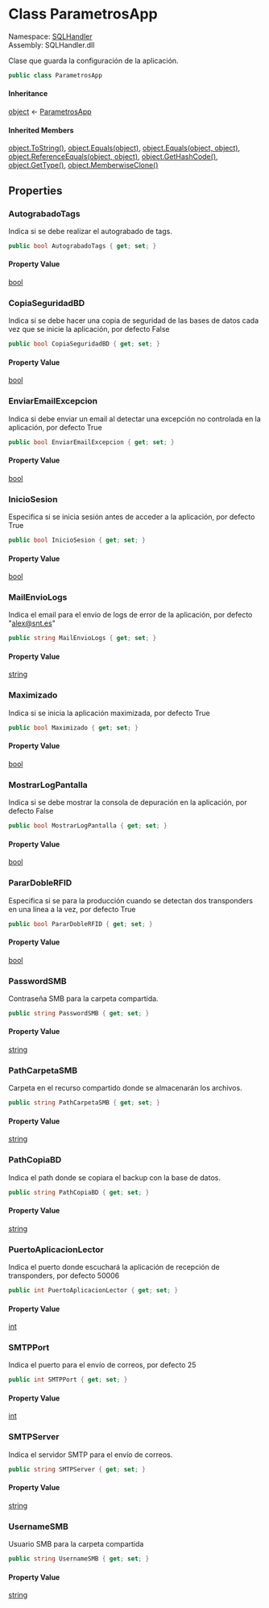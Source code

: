 # <a id="SQLHandler_ParametrosApp"></a> Class ParametrosApp

Namespace: [SQLHandler](SQLHandler.md)  
Assembly: SQLHandler.dll  

Clase que guarda la configuración de la aplicación.

```csharp
public class ParametrosApp
```

#### Inheritance

[object](https://learn.microsoft.com/dotnet/api/system.object) ← 
[ParametrosApp](SQLHandler.ParametrosApp.md)

#### Inherited Members

[object.ToString\(\)](https://learn.microsoft.com/dotnet/api/system.object.tostring), 
[object.Equals\(object\)](https://learn.microsoft.com/dotnet/api/system.object.equals\#system\-object\-equals\(system\-object\)), 
[object.Equals\(object, object\)](https://learn.microsoft.com/dotnet/api/system.object.equals\#system\-object\-equals\(system\-object\-system\-object\)), 
[object.ReferenceEquals\(object, object\)](https://learn.microsoft.com/dotnet/api/system.object.referenceequals), 
[object.GetHashCode\(\)](https://learn.microsoft.com/dotnet/api/system.object.gethashcode), 
[object.GetType\(\)](https://learn.microsoft.com/dotnet/api/system.object.gettype), 
[object.MemberwiseClone\(\)](https://learn.microsoft.com/dotnet/api/system.object.memberwiseclone)

## Properties

### <a id="SQLHandler_ParametrosApp_AutograbadoTags"></a> AutograbadoTags

Indica si se debe realizar el autograbado de tags.

```csharp
public bool AutograbadoTags { get; set; }
```

#### Property Value

 [bool](https://learn.microsoft.com/dotnet/api/system.boolean)

### <a id="SQLHandler_ParametrosApp_CopiaSeguridadBD"></a> CopiaSeguridadBD

Indica si se debe hacer una copia de seguridad de las bases de datos cada vez que se inicie la aplicación, por defecto False

```csharp
public bool CopiaSeguridadBD { get; set; }
```

#### Property Value

 [bool](https://learn.microsoft.com/dotnet/api/system.boolean)

### <a id="SQLHandler_ParametrosApp_EnviarEmailExcepcion"></a> EnviarEmailExcepcion

Indica si debe enviar un email al detectar una excepción no controlada en la aplicación, por defecto True

```csharp
public bool EnviarEmailExcepcion { get; set; }
```

#### Property Value

 [bool](https://learn.microsoft.com/dotnet/api/system.boolean)

### <a id="SQLHandler_ParametrosApp_InicioSesion"></a> InicioSesion

Especifica si se inicia sesión antes de acceder a la aplicación, por defecto True

```csharp
public bool InicioSesion { get; set; }
```

#### Property Value

 [bool](https://learn.microsoft.com/dotnet/api/system.boolean)

### <a id="SQLHandler_ParametrosApp_MailEnvioLogs"></a> MailEnvioLogs

Indica el email para el envio de logs de error de la aplicación, por defecto "alex@snt.es"

```csharp
public string MailEnvioLogs { get; set; }
```

#### Property Value

 [string](https://learn.microsoft.com/dotnet/api/system.string)

### <a id="SQLHandler_ParametrosApp_Maximizado"></a> Maximizado

Indica si se inicia la aplicación maximizada, por defecto True

```csharp
public bool Maximizado { get; set; }
```

#### Property Value

 [bool](https://learn.microsoft.com/dotnet/api/system.boolean)

### <a id="SQLHandler_ParametrosApp_MostrarLogPantalla"></a> MostrarLogPantalla

Indica si se debe mostrar la consola de depuración en la aplicación, por defecto False

```csharp
public bool MostrarLogPantalla { get; set; }
```

#### Property Value

 [bool](https://learn.microsoft.com/dotnet/api/system.boolean)

### <a id="SQLHandler_ParametrosApp_PararDobleRFID"></a> PararDobleRFID

Especifica si se para la producción cuando se detectan dos transponders en una línea a la vez, por defecto True

```csharp
public bool PararDobleRFID { get; set; }
```

#### Property Value

 [bool](https://learn.microsoft.com/dotnet/api/system.boolean)

### <a id="SQLHandler_ParametrosApp_PasswordSMB"></a> PasswordSMB

Contraseña SMB para la carpeta compartida.

```csharp
public string PasswordSMB { get; set; }
```

#### Property Value

 [string](https://learn.microsoft.com/dotnet/api/system.string)

### <a id="SQLHandler_ParametrosApp_PathCarpetaSMB"></a> PathCarpetaSMB

Carpeta en el recurso compartido donde se almacenarán los archivos.

```csharp
public string PathCarpetaSMB { get; set; }
```

#### Property Value

 [string](https://learn.microsoft.com/dotnet/api/system.string)

### <a id="SQLHandler_ParametrosApp_PathCopiaBD"></a> PathCopiaBD

Indica el path donde se copiara el backup con la base de datos.

```csharp
public string PathCopiaBD { get; set; }
```

#### Property Value

 [string](https://learn.microsoft.com/dotnet/api/system.string)

### <a id="SQLHandler_ParametrosApp_PuertoAplicacionLector"></a> PuertoAplicacionLector

Indica el puerto donde escuchará la aplicación de recepción de transponders, por defecto 50006

```csharp
public int PuertoAplicacionLector { get; set; }
```

#### Property Value

 [int](https://learn.microsoft.com/dotnet/api/system.int32)

### <a id="SQLHandler_ParametrosApp_SMTPPort"></a> SMTPPort

Indica el puerto para el envío de correos, por defecto 25

```csharp
public int SMTPPort { get; set; }
```

#### Property Value

 [int](https://learn.microsoft.com/dotnet/api/system.int32)

### <a id="SQLHandler_ParametrosApp_SMTPServer"></a> SMTPServer

Indica el servidor SMTP para el envío de correos.

```csharp
public string SMTPServer { get; set; }
```

#### Property Value

 [string](https://learn.microsoft.com/dotnet/api/system.string)

### <a id="SQLHandler_ParametrosApp_UsernameSMB"></a> UsernameSMB

Usuario SMB para la carpeta compartida

```csharp
public string UsernameSMB { get; set; }
```

#### Property Value

 [string](https://learn.microsoft.com/dotnet/api/system.string)


